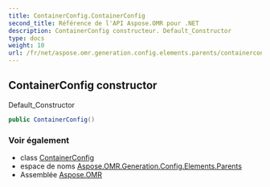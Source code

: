 ```yaml
---
title: ContainerConfig.ContainerConfig
second_title: Référence de l'API Aspose.OMR pour .NET
description: ContainerConfig constructeur. Default_Constructor
type: docs
weight: 10
url: /fr/net/aspose.omr.generation.config.elements.parents/containerconfig/containerconfig/
---
```

## ContainerConfig constructor

Default_Constructor

```csharp
public ContainerConfig()
```

### Voir également

* class [ContainerConfig](../)
* espace de noms [Aspose.OMR.Generation.Config.Elements.Parents](../../containerconfig/)
* Assemblée [Aspose.OMR](../../../)


